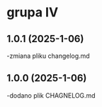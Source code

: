 # grupa IV

##  1.0.1  (2025-1-06)
-zmiana pliku changelog.md
##  1.0.0 (2025-1-06)
-dodano plik CHAGNELOG.md
